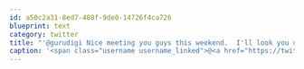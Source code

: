 ```yaml
---
id: a50c2a31-8ed7-408f-9de0-14726f4ca726
blueprint: text
category: twitter
title: "'@gurudigi Nice meeting you guys this weekend.  I'll look you up next time I'm in Edmonton."
caption: '<span class="username username_linked">@<a href="https://twitter.com/gurudigi" title="EDAC">gurudigi</a></span> Nice meeting you guys this weekend.  I''ll look you up next time I''m in Edmonton.'
---
```

